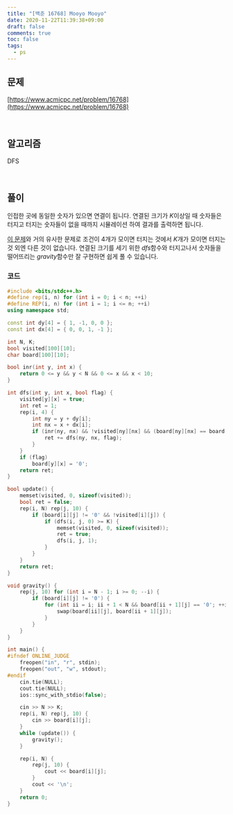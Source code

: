 ```yaml
---
title: "[백준 16768] Mooyo Mooyo"
date: 2020-11-22T11:39:38+09:00
draft: false
comments: true
toc: false
tags:
  - ps
---
```


## 문제

[https://www.acmicpc.net/problem/16768](https://www.acmicpc.net/problem/16768)

<br>

## 알고리즘

DFS

<br>

## 풀이

인접한 곳에 동일한 숫자가 있으면 연결이 됩니다. 연결된 크기가 $K$이상일 때 숫자들은 터지고 터지는 숫자들이 없을 때까지 시뮬레이션 하여 결과를 출력하면 됩니다.

[이 문제](https://www.acmicpc.net/problem/11559)와 거의 유사한 문제로 조건이 4개가 모이면 터지는 것에서 $K$개가 모이면 터지는 것 외엔 다른 것이 없습니다. 연결된 크기를 세기 위한 $dfs$함수와 터지고나서 숫자들을 떨어뜨리는 $gravity$함수만 잘 구현하면 쉽게 풀 수 있습니다.

### 코드

```c++
#include <bits/stdc++.h>
#define rep(i, n) for (int i = 0; i < n; ++i)
#define REP(i, n) for (int i = 1; i <= n; ++i)
using namespace std;

const int dy[4] = { 1, -1, 0, 0 };
const int dx[4] = { 0, 0, 1, -1 };

int N, K;
bool visited[100][10];
char board[100][10];

bool inr(int y, int x) {
    return 0 <= y && y < N && 0 <= x && x < 10;
}

int dfs(int y, int x, bool flag) {
    visited[y][x] = true;
    int ret = 1;
    rep(i, 4) {
        int ny = y + dy[i];
        int nx = x + dx[i];
        if (inr(ny, nx) && !visited[ny][nx] && (board[ny][nx] == board[y][x])) {
            ret += dfs(ny, nx, flag);
        }
    }
    if (flag)
        board[y][x] = '0';
    return ret;
}

bool update() {
    memset(visited, 0, sizeof(visited));
    bool ret = false;
    rep(i, N) rep(j, 10) {
        if (board[i][j] != '0' && !visited[i][j]) {
            if (dfs(i, j, 0) >= K) {
                memset(visited, 0, sizeof(visited));
                ret = true;
                dfs(i, j, 1);
            }
        }
    }
    return ret;
}

void gravity() {
    rep(j, 10) for (int i = N - 1; i >= 0; --i) {
        if (board[i][j] != '0') {
            for (int ii = i; ii + 1 < N && board[ii + 1][j] == '0'; ++ii) {
                swap(board[ii][j], board[ii + 1][j]);
            }
        }
    }
}

int main() {
#ifndef ONLINE_JUDGE
    freopen("in", "r", stdin);
    freopen("out", "w", stdout);
#endif
    cin.tie(NULL);
    cout.tie(NULL);
    ios::sync_with_stdio(false);

    cin >> N >> K;
    rep(i, N) rep(j, 10) {
        cin >> board[i][j];
    }
    while (update()) {
        gravity();
    }

    rep(i, N) {
        rep(j, 10) {
            cout << board[i][j];
        }
        cout << '\n';
    }
    return 0;
}
```
